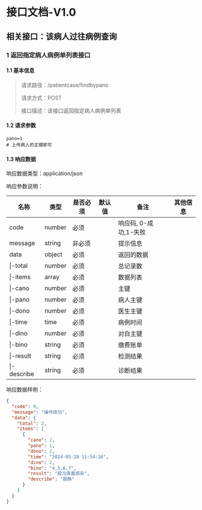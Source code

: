 # 接口文档-V1.0

## 相关接口：该病人过往病例查询

### 1 返回指定病人病例单列表接口

#### 1.1 基本信息

> 请求路径：/patientcase/findbypano
>
> 请求方式：POST
>
> 接口描述：该接口返回指定病人病例单列表

#### 1.2 请求参数

```shell
pano=1
# 上传病人的主键即可
```

#### 1.3 响应数据

响应数据类型：application/json

响应参数说明：

| 名称        | 类型   | 是否必须 | 默认值 | 备注                  | 其他信息 |
| ----------- | ------ | -------- | ------ | --------------------- | -------- |
| code        | number | 必须     |        | 响应码, 0-成功,1-失败 |          |
| message     | string | 非必须   |        | 提示信息              |          |
| data        | object | 必须     |        | 返回的数据            |          |
| \|-total    | number | 必须     |        | 总记录数              |          |
| \|-items    | array  | 必须     |        | 数据列表              |          |
| \|-cano     | number | 必须     |        | 主键                  |          |
| \|-pano     | number | 必须     |        | 病人主键              |          |
| \|-dono     | number | 必须     |        | 医生主键              |          |
| \|-time     | time   | 必须     |        | 病例时间              |          |
| \|-dino     | number | 必须     |        | 对白主键              |          |
| \|-bino     | string | 必须     |        | 缴费账单              |          |
| \|-result   | string | 必须     |        | 检测结果              |          |
| \|-describe | string | 必须     |        | 诊断结果              |          |

响应数据样例：

```json
{
  "code": 0,
  "message": "操作成功",
  "data": {
    "total": 2,
    "items": [
      {
        "cano": 2,
        "pano": 1,
        "dono": 2,
        "time": "2024-05-28 11:54:16",
        "dino": 2,
        "bino": "4,5,6,7",
        "result": "股沟真菌感染",
        "describe": "股藓"
      }
    ]
  }
}
```
